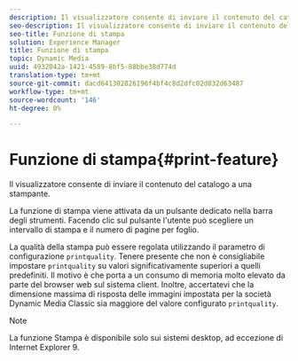 ```yaml
---
description: Il visualizzatore consente di inviare il contenuto del catalogo a una stampante.
seo-description: Il visualizzatore consente di inviare il contenuto del catalogo a una stampante.
seo-title: Funzione di stampa
solution: Experience Manager
title: Funzione di stampa
topic: Dynamic Media
uuid: 4932042a-1421-4589-8bf5-88bbe38d774d
translation-type: tm+mt
source-git-commit: dacd641302826196f4bf4c8d2dfc02d032d63487
workflow-type: tm+mt
source-wordcount: '146'
ht-degree: 0%

---
```



# Funzione di stampa{#print-feature}

Il visualizzatore consente di inviare il contenuto del catalogo a una stampante.

La funzione di stampa viene attivata da un pulsante dedicato nella barra degli strumenti. Facendo clic sul pulsante l&#39;utente può scegliere un intervallo di stampa e il numero di pagine per foglio.

La qualità della stampa può essere regolata utilizzando il parametro di configurazione `printquality`. Tenere presente che non è consigliabile impostare `printquality` su valori significativamente superiori a quelli predefiniti. Il motivo è che porta a un consumo di memoria molto elevato da parte del browser web sul sistema client. Inoltre, accertatevi che la dimensione massima di risposta delle immagini impostata per la società Dynamic Media Classic sia maggiore del valore configurato `printquality`.

>[!NOTE]
>
>La funzione Stampa è disponibile solo sui sistemi desktop, ad eccezione di Internet Explorer 9.

